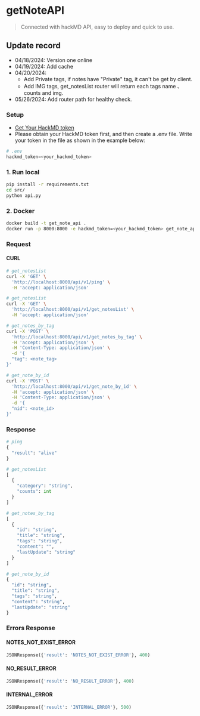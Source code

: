 # getNoteAPI
> Connected with hackMD API, easy to deploy and quick to use.

## Update record
* 04/18/2024: Version one online
* 04/19/2024: Add cache
* 04/20/2024: 
  * Add Private tags, if notes have "Private" tag, it can't be get by client.
  * Add IMG tags, get_notesList router will return each tags name 、 counts and img.
* 05/26/2024: Add router path for healthy check.

### Setup
* [Get Your HackMD token](https://hackmd.io/@hackmd-api/developer-portal/https%3A%2F%2Fhackmd.io%2F%40hackmd-api%2FrkoVeBXkq)
* Please obtain your HackMD token first, and then create a .env file. Write your token in the file as shown in the example below:
```python
# .env
hackmd_token=<your_hackmd_token>
```

### 1. Run local
```bash
pip install -r requirements.txt
cd src/
python api.py
```
### 2. Docker
```bash
docker build -t get_note_api .
docker run -p 8000:8000 -e hackmd_token=<your_hackmd_token> get_note_api
```

### Request
#### CURL
```bash
# get_notesList
curl -X 'GET' \
  'http://localhost:8000/api/v1/ping' \
  -H 'accept: application/json'

# get_notesList
curl -X 'GET' \
  'http://localhost:8000/api/v1/get_notesList' \
  -H 'accept: application/json'

# get_notes_by_tag
curl -X 'POST' \
  'http://localhost:8000/api/v1/get_notes_by_tag' \
  -H 'accept: application/json' \
  -H 'Content-Type: application/json' \
  -d '{
  "tag": <note_tag>
}'

# get_note_by_id
curl -X 'POST' \
  'http://localhost:8000/api/v1/get_note_by_id' \
  -H 'accept: application/json' \
  -H 'Content-Type: application/json' \
  -d '{
  "nid": <note_id>
}'
```

### Response
```python
# ping
{
  "result": "alive"
}

# get_notesList
[
  {
    "category": "string",
    "counts": int
  }
]

# get_notes_by_tag
[
  {
    "id": "string",
    "title": "string",
    "tags": "string",
    "content": "",
    "lastUpdate": "string"
  }
]

# get_note_by_id
{
  "id": "string",
  "title": "string",
  "tags": "string",
  "content": "string",
  "lastUpdate": "string"
}
```
### Errors Response

#### NOTES_NOT_EXIST_ERROR
```python
JSONResponse({'result': 'NOTES_NOT_EXIST_ERROR'}, 400)
```
#### NO_RESULT_ERROR
```python
JSONResponse({'result': 'NO_RESULT_ERROR'}, 400)
```
#### INTERNAL_ERROR
```python
JSONResponse({'result': 'INTERNAL_ERROR'}, 500)
```
